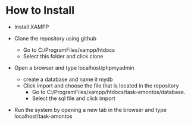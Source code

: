 # How to Install
- Install XAMPP

- Clone the repository using github
	- Go to C:/ProgramFiles/xampp/htdocs
	- Select this folder and click clone

- Open a browser and type localhost/phpmyadmin
	- create a database and name it mydb
	- Click import and choose the file that is located in the repository
		- Go to C:/ProgramFiles/xampp/htdocs/task-amontos/database.
		- Select the sql file and click import

- Run the system by opening a new tab in the browser and type localhost/task-amontos
